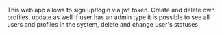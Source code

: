 This web app allows to sign up/login via jwt token.
Create and delete own profiles, update as well
If user has an admin type it is possible to see all users and profiles in the system, delete and change user's statuses